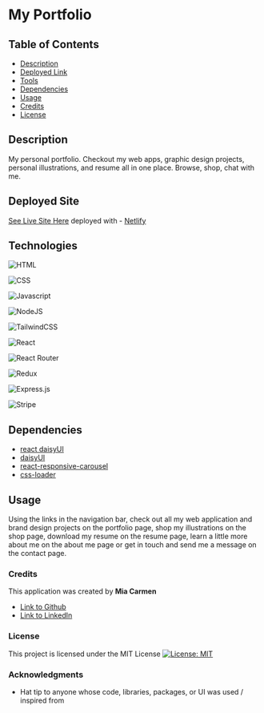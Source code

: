 # My Portfolio

## Table of Contents

- [Description](#description)
- [Deployed Link](#deployed)
- [Tools](#tools)
- [Dependencies](#dependencies)
- [Usage](#usage)
- [Credits](#credits)
- [License](#license)

## Description

My personal portfolio. Checkout my web apps, graphic design projects, personal illustrations, and resume all in one place. Browse, shop, chat with me.


## Deployed Site

[See Live Site Here](https://mia-carmen-portfolio.netlify.app/) 
deployed with - [Netlify](https://www.netlify.com/?utm_medium=paid_search&utm_source=google&utm_campaign=12755510808&utm_term=deploy%20react%20app)

## Technologies

![HTML](https://img.shields.io/badge/HTML5-E34F26?style=for-the-badge&logo=html5&logoColor=white)

![CSS](https://img.shields.io/badge/CSS3-1572B6?style=for-the-badge&logo=css3&logoColor=white)

![Javascript](https://img.shields.io/badge/JavaScript-323330?style=for-the-badge&logo=javascript&logoColor=F7DF1E) 

![NodeJS](https://img.shields.io/badge/node.js-6DA55F?style=for-the-badge&logo=node.js&logoColor=white) 

![TailwindCSS](https://img.shields.io/badge/Tailwind_CSS-38B2AC?style=for-the-badge&logo=tailwind-css&logoColor=white)

![React](https://img.shields.io/badge/react-%2320232a.svg?style=for-the-badge&logo=react&logoColor=%2361DAFB)

![React Router](https://img.shields.io/badge/React_Router-CA4245?style=for-the-badge&logo=react-router&logoColor=white) 

![Redux](https://img.shields.io/badge/Redux-593D88?style=for-the-badge&logo=redux&logoColor=white)

![Express.js](https://img.shields.io/badge/express.js-%23404d59.svg?style=for-the-badge&logo=express&logoColor=%2361DAFB) 

![Stripe](https://img.shields.io/badge/Stripe-626CD9?style=for-the-badge&logo=Stripe&logoColor=white) 


## Dependencies
- [react daisyUI](https://react.daisyui.com/?path=/story/welcome--page)
- [daisyUI](https://daisyui.com/)
- [react-responsive-carousel](https://www.npmjs.com/package/react-responsive-carousel)
- [css-loader](https://www.npmjs.com/package/css-loader)


## Usage

Using the links in the navigation bar, check out all my web application and brand design projects on the portfolio page, shop my illustrations on the shop page, download my resume on the resume page, learn a little more about me on the about me page or get in touch and send me a message on the contact page.

### Credits

This application was created by **Mia Carmen**

- [Link to Github](https://github.com/Miacarmen)
- [Link to LinkedIn](https://www.linkedin.com/in/mia-carmen-7750a6b8/)

### License

This project is licensed under the MIT License
[![License: MIT](https://img.shields.io/badge/License-MIT-blue.svg)](https://opensource.org/licenses/MIT)

### Acknowledgments

- Hat tip to anyone whose code, libraries, packages, or UI was used / inspired from
